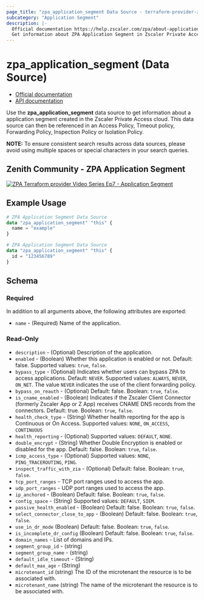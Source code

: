 ```yaml
---
page_title: "zpa_application_segment Data Source - terraform-provider-zpa"
subcategory: "Application Segment"
description: |-
  Official documentation https://help.zscaler.com/zpa/about-applications/API documentation https://help.zscaler.com/zpa/configuring-application-segments-using-api
  Get information about ZPA Application Segment in Zscaler Private Access cloud.
---
```


# zpa_application_segment (Data Source)

* [Official documentation](https://help.zscaler.com/zpa/about-applications)
* [API documentation](https://help.zscaler.com/zpa/configuring-application-segments-using-api)

Use the **zpa_application_segment** data source to get information about a application segment created in the Zscaler Private Access cloud. This data source can then be referenced in an Access Policy, Timeout policy, Forwarding Policy, Inspection Policy or Isolation Policy.

**NOTE:** To ensure consistent search results across data sources, please avoid using multiple spaces or special characters in your search queries.

## Zenith Community - ZPA Application Segment

[![ZPA Terraform provider Video Series Ep7 - Application Segment](https://raw.githubusercontent.com/zscaler/terraform-provider-zpa/master/images/zpa_application_segments.svg)](https://community.zscaler.com/zenith/s/question/0D54u00009evlEXCAY/video-zpa-terraform-provider-video-series-ep7-zpa-application-segment)

## Example Usage

```terraform
# ZPA Application Segment Data Source
data "zpa_application_segment" "this" {
  name = "example"
}
```

```terraform
# ZPA Application Segment Data Source
data "zpa_application_segment" "this" {
  id = "123456789"
}
```

## Schema

### Required

In addition to all arguments above, the following attributes are exported:

- `name` - (Required) Name of the application.

### Read-Only

- `description` - (Optional) Description of the application.
- `enabled` - (Boolean) Whether this application is enabled or not. Default: false. Supported values: `true`, `false`.
- `bypass_type` - (Optional) Indicates whether users can bypass ZPA to access applications. Default: `NEVER`. Supported values: `ALWAYS`, `NEVER`, `ON_NET`. The value `NEVER` indicates the use of the client forwarding policy.
- `bypass_on_reauth` - (Optional) Default: false. Boolean: `true`, `false`.
- `is_cname_enabled` - (Boolean) Indicates if the Zscaler Client Connector (formerly Zscaler App or Z App) receives CNAME DNS records from the connectors. Default: true. Boolean: `true`, `false`.
- `health_check_type` - (String) Whether health reporting for the app is Continuous or On Access. Supported values: `NONE`, `ON_ACCESS`, `CONTINUOUS`
- `health_reporting` - (Optional) Supported values: `DEFAULT`, `NONE`.
- `double_encrypt` - (String) Whether Double Encryption is enabled or disabled for the app. Default: false. Boolean: `true`, `false`.
- `icmp_access_type` - (Optional) Supported values: `NONE`, `PING_TRACEROUTING`, `PING`.
- `inspect_traffic_with_zia` - (Optional) Default: false. Boolean: `true`, `false`.
- `tcp_port_ranges` - TCP port ranges used to access the app.
- `udp_port_ranges` - UDP port ranges used to access the app.
- `ip_anchored` - (Boolean) Default: false. Boolean: `true`, `false`.
- `config_space` - (String) Supported values: `DEFAULT`, `SIEM`.
- `passive_health_enabled` - (Boolean) Default: false. Boolean: `true`, `false`.
- `select_connector_close_to_app` - (Boolean) Default: false. Boolean: `true`, `false`.
- `use_in_dr_mode` (Boolean) Default: false. Boolean: `true`, `false`.
- `is_incomplete_dr_config` (Boolean) Default: false. Boolean: `true`, `false`.
- `domain_names` - List of domains and IPs.
- `segment_group_id` - (string)
- `segment_group_name` - (string)
- `default_idle_timeout` - (String)
- `default_max_age` - (String)
- `microtenant_id` (string) The ID of the microtenant the resource is to be associated with.
- `microtenant_name` (string) The name of the microtenant the resource is to be associated with.
